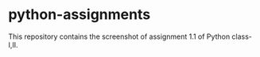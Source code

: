 # python-assignments

This repository contains the screenshot of assignment 1.1 of Python class-I,II. 
